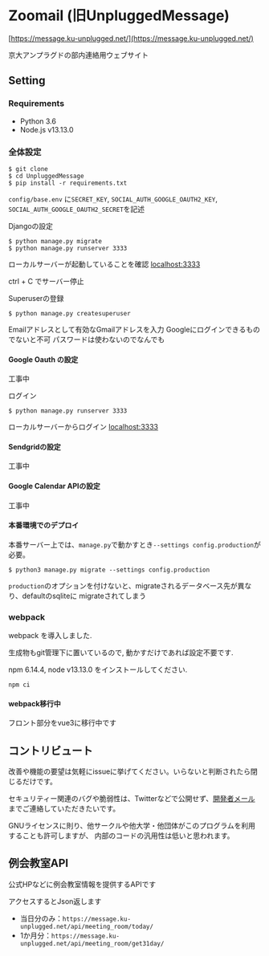 # Zoomail (旧UnpluggedMessage)
[https://message.ku-unplugged.net/](https://message.ku-unplugged.net/)

京大アンプラグドの部内連絡用ウェブサイト



## Setting

### Requirements

- Python 3.6
- Node.js v13.13.0

### 全体設定

    $ git clone
    $ cd UnpluggedMessage
    $ pip install -r requirements.txt

`config/base.env` に`SECRET_KEY`, `SOCIAL_AUTH_GOOGLE_OAUTH2_KEY`, `SOCIAL_AUTH_GOOGLE_OAUTH2_SECRET`を記述

Djangoの設定

    $ python manage.py migrate
    $ python manage.py runserver 3333

ローカルサーバーが起動していることを確認
[localhost:3333](localhost:3333)

ctrl + C でサーバー停止

Superuserの登録

    $ python manage.py createsuperuser

Emailアドレスとして有効なGmailアドレスを入力
Googleにログインできるものでないと不可
パスワードは使わないのでなんでも

#### Google Oauth の設定
工事中

ログイン

    $ python manage.py runserver 3333

ローカルサーバーからログイン
[localhost:3333](localhost:3333)


#### Sendgridの設定
工事中

#### Google Calendar APIの設定
工事中

#### 本番環境でのデプロイ

本番サーバー上では、`manage.py`で動かすとき`--settings config.production`が必要。

    $ python3 manage.py migrate --settings config.production

`production`のオプションを付けないと、migrateされるデータベース先が異なり、defaultのsqliteに
migrateされてしまう


### webpack

webpack を導入しました.

生成物もgit管理下に置いているので, 動かすだけであれば設定不要です.

npm 6.14.4, node v13.13.0 をインストールしてください. 

`npm ci`

#### webpack移行中
フロント部分をvue3に移行中です


## コントリビュート
改善や機能の要望は気軽にissueに挙げてください。いらないと判断されたら閉じるだけです。

セキュリティー関連のバグや脆弱性は、Twitterなどで公開せず、[開発者メール](mailto:message@ku-unplugged.net)までご連絡していただきたいです。

GNUライセンスに則り、他サークルや他大学・他団体がこのプログラムを利用することも許可しますが、
内部のコードの汎用性は低いと思われます。


## 例会教室API
公式HPなどに例会教室情報を提供するAPIです

アクセスするとJson返します

- 当日分のみ：`https://message.ku-unplugged.net/api/meeting_room/today/`
- 1か月分：`https://message.ku-unplugged.net/api/meeting_room/get31day/`


